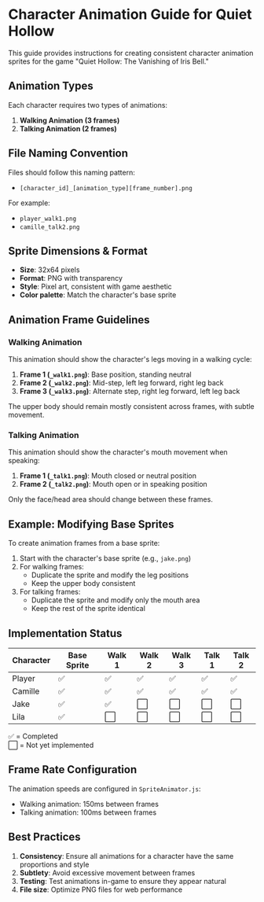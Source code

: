 # Character Animation Guide for Quiet Hollow

This guide provides instructions for creating consistent character animation sprites for the game "Quiet Hollow: The Vanishing of Iris Bell."

## Animation Types

Each character requires two types of animations:

1. **Walking Animation (3 frames)**
2. **Talking Animation (2 frames)**

## File Naming Convention

Files should follow this naming pattern:
- `[character_id]_[animation_type][frame_number].png`

For example:
- `player_walk1.png`
- `camille_talk2.png`

## Sprite Dimensions & Format

- **Size**: 32x64 pixels
- **Format**: PNG with transparency
- **Style**: Pixel art, consistent with game aesthetic
- **Color palette**: Match the character's base sprite

## Animation Frame Guidelines

### Walking Animation

This animation should show the character's legs moving in a walking cycle:

1. **Frame 1 (`_walk1.png`)**: Base position, standing neutral
2. **Frame 2 (`_walk2.png`)**: Mid-step, left leg forward, right leg back
3. **Frame 3 (`_walk3.png`)**: Alternate step, right leg forward, left leg back

The upper body should remain mostly consistent across frames, with subtle movement.

### Talking Animation

This animation should show the character's mouth movement when speaking:

1. **Frame 1 (`_talk1.png`)**: Mouth closed or neutral position
2. **Frame 2 (`_talk2.png`)**: Mouth open or in speaking position

Only the face/head area should change between these frames.

## Example: Modifying Base Sprites

To create animation frames from a base sprite:

1. Start with the character's base sprite (e.g., `jake.png`)
2. For walking frames:
   - Duplicate the sprite and modify the leg positions
   - Keep the upper body consistent
3. For talking frames:
   - Duplicate the sprite and modify only the mouth area
   - Keep the rest of the sprite identical

## Implementation Status

| Character | Base Sprite | Walk 1 | Walk 2 | Walk 3 | Talk 1 | Talk 2 |
|-----------|-------------|--------|--------|--------|--------|--------|
| Player    | ✅ | ✅ | ✅ | ✅ | ✅ | ✅ |
| Camille   | ✅ | ✅ | ✅ | ✅ | ✅ | ✅ |
| Jake      | ✅ | ✅ | ⬜ | ⬜ | ⬜ | ⬜ |
| Lila      | ✅ | ⬜ | ⬜ | ⬜ | ⬜ | ⬜ |

✅ = Completed  
⬜ = Not yet implemented  

## Frame Rate Configuration

The animation speeds are configured in `SpriteAnimator.js`:
- Walking animation: 150ms between frames
- Talking animation: 100ms between frames

## Best Practices

1. **Consistency**: Ensure all animations for a character have the same proportions and style
2. **Subtlety**: Avoid excessive movement between frames
3. **Testing**: Test animations in-game to ensure they appear natural
4. **File size**: Optimize PNG files for web performance 